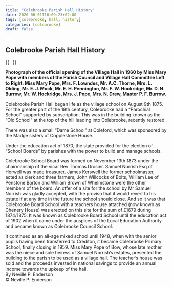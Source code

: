 ```yaml
---
title: "Colebrooke Parish Hall History"
date: 2020-06-01T16:09:23+02:00
tags: [colebrooke, hall, history]
categories: [colebrooke]
draft: false
---
```


## Colebrooke Parish Hall History


{{<image float="right" width="11em" frame="true" caption="Miss Mary Pope with members of the Parish Council and Village Hall Committee" src="img/1960scommittee.jpg" >}}

**Photograph of the official opening of the Village Hall in 1960 by Miss
Mary Pope with members of the Parish Council and Village Hall Committee
Left to Right: Miss Mary Pope, Mrs. F. Lowndes, Mr. A.C. Thorne, Mrs. L.
Olding, Mr. E. J. Mock, Mr. E. H. Pennington, Mr. F. W. Hockridge, Mr.
D. N. Burrow, Mr. W. Hockridge, Mrs. J. Pope, Mrs. N. Drew, Master P. F.
Burrow.**

 Colebrooke Parish Hall began life as the village school on August 9th
1875. For the greater part of the 19th century, Colebrooke had a
“Parochial School” supported by subscription. This was in the building
known as the “Old School” at the top of the hill leading into
Colebrooke, recently restored.

 There was also a small “Dame School” at Coleford, which was sponsored
by the Madge sisters of Copplestone House.

 Under the education act of 1870, the state provided for the election of
“School Boards” by parishes with the power to build and manage schools.

 Colebrooke School Board was formed on November 13th 1873 under the
chairmanship of the vicar Rev Thomas Drosier. Samuel Norrish Esq of
Horwell was made treasurer. James Kerswell the former schoolmaster,
acted as clerk and three farmers, John Willcocks of Bolts, William Lee
of Penstone Barton and William Brown of Whelmstone were the other
members of the board. An offer of a site for the school by Mr Samuel
Norrish was gladly accepted, with the proviso that it would revert to
his estate if at any time in the future the school should close. And so
it was that Colebrooke Board School with a teachers house attached (now
known as Chenery House) was erected on this site for the sum of £1679
during 1874/1875. It was known as Colebrooke Board School until the
education act of 1902 when it came under the auspices of the Local
Education Authority and became known as Colebrooke Council School.

 It continued as an all-age mixed school until 1948, when with the
senior pupils having been transferred to Crediton, it became Colebrooke
Primary School, finally closing in 1959. Miss Mary Pope of Bow, whose
late mother was the niece and sole heiress of Samuel Norrish’s estates,
presented the building to the parish to be used as a village hall. The
teacher’s house was sold and the proceeds invested in national savings
to provide an annual income towards the upkeep of the hall.\
By Neville P. Enderson\
© Neville P. Enderson

